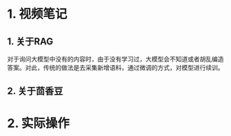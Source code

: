 # 1. 视频笔记
## 1. 关于RAG
对于询问大模型中没有的内容时，由于没有学习过，大模型会不知道或者胡乱编造答案。对此，传统的做法是去采集新增语料，通过微调的方式，对模型进行续训。
## 2. 关于茴香豆
# 2. 实际操作
